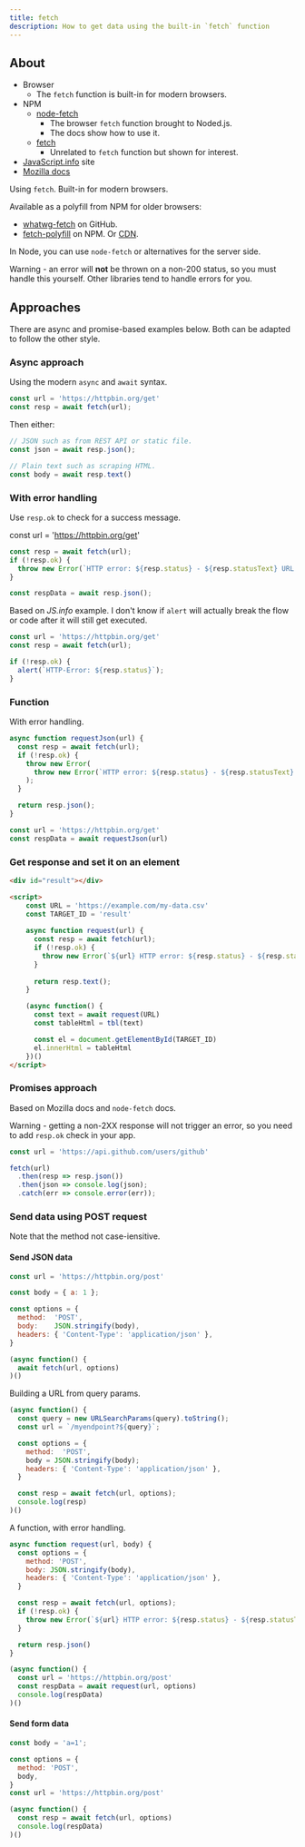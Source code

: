 ```yaml
---
title: fetch
description: How to get data using the built-in `fetch` function
---
```



## About

- Browser
    - The `fetch` function is built-in for modern browsers.
- NPM
    - [node-fetch](https://www.npmjs.com/package/node-fetch)
        - The browser `fetch` function brought to Noded.js.
        - The docs show how to use it.
    - [fetch](https://www.npmjs.com/package/fetch)
        - Unrelated to `fetch` function but shown for interest.
- [JavaScript.info](https://javascript.info/fetch) site
- [Mozilla docs](https://developer.mozilla.org/en-US/docs/Web/API/Fetch_API/Using_Fetch)

Using `fetch`. Built-in for modern browsers. 

Available as a polyfill from NPM for older browsers:

- [whatwg-fetch](https://github.com/github/fetch) on GitHub.
- [fetch-polyfill](https://www.npmjs.com/package/fetch-polyfill) on NPM. Or [CDN](https://www.jsdelivr.com/package/npm/fetch-polyfill).

In Node, you can use `node-fetch` or alternatives for the server side.

Warning - an error will **not** be thrown on a non-200 status, so you must handle this yourself. Other libraries tend to handle errors for you.


## Approaches

There are async and promise-based examples below. Both can be adapted to follow the other style.

### Async approach

Using the modern `async` and `await` syntax.

```javascript
const url = 'https://httpbin.org/get'
const resp = await fetch(url);
```

Then either:

```javascript
// JSON such as from REST API or static file.
const json = await resp.json();
```

```javascript
// Plain text such as scraping HTML.
const body = await resp.text()
```

### With error handling

Use `resp.ok` to check for a success message.

const url = 'https://httpbin.org/get'
```javascript
const resp = await fetch(url);
if (!resp.ok) {
  throw new Error(`HTTP error: ${resp.status} - ${resp.statusText} URL: ${url}`);
}

const respData = await resp.json();
```

Based on _JS.info_ example. I don't know if `alert` will actually break the flow or code after it will still get executed.

```javascript
const url = 'https://httpbin.org/get'
const resp = await fetch(url);

if (!resp.ok) {
  alert(`HTTP-Error: ${resp.status}`);
}
```

### Function

With error handling.

```javascript
async function requestJson(url) {
  const resp = await fetch(url);
  if (!resp.ok) {
    throw new Error(
      throw new Error(`HTTP error: ${resp.status} - ${resp.statusText} URL: ${url}`);
    );
  }

  return resp.json();
}

const url = 'https://httpbin.org/get'
const respData = await requestJson(url)
```

### Get response and set it on an element

```html
<div id="result"></div>

<script>
    const URL = 'https://example.com/my-data.csv'
    const TARGET_ID = 'result'
    
    async function request(url) {
      const resp = await fetch(url);
      if (!resp.ok) {
        throw new Error(`${url} HTTP error: ${resp.status} - ${resp.statusText}`);
      }
    
      return resp.text();
    }

    (async function() {
      const text = await request(URL)
      const tableHtml = tbl(text)

      const el = document.getElementById(TARGET_ID)
      el.innerHtml = tableHtml
    })()
</script>
```

### Promises approach

Based on Mozilla docs and `node-fetch` docs.

Warning - getting a non-2XX response will not trigger an error, so you need to add `resp.ok` check in your app.

```javascript
const url = 'https://api.github.com/users/github'

fetch(url)
  .then(resp => resp.json())
  .then(json => console.log(json);
  .catch(err => console.error(err));
```

### Send data using POST request

Note that the method not case-iensitive.

#### Send JSON data

```javascript
const url = 'https://httpbin.org/post'

const body = { a: 1 };

const options = {
  method:  'POST',
  body:    JSON.stringify(body),
  headers: { 'Content-Type': 'application/json' },
}

(async function() {
  await fetch(url, options)
)()
```

Building a URL from query params.

```javascript
(async function() {
  const query = new URLSearchParams(query).toString();
  const url = `/myendpoint?${query}`;

  const options = {
    method:  'POST',
    body = JSON.stringify(body);
    headers: { 'Content-Type': 'application/json' },
  }

  const resp = await fetch(url, options);
  console.log(resp)
)()
```

A function, with error handling.

```javascript
async function request(url, body) {
  const options = {
    method: 'POST',
    body: JSON.stringify(body),
    headers: { 'Content-Type': 'application/json' },
  }

  const resp = await fetch(url, options);
  if (!resp.ok) {
    throw new Error(`${url} HTTP error: ${resp.status} - ${resp.statusText}`);
  }

  return resp.json()
}

(async function() {
  const url = 'https://httpbin.org/post'
  const respData = await request(url, options)
  console.log(respData)
)()
```

#### Send form data

```javascript
const body = 'a=1';

const options = { 
  method: 'POST', 
  body,  
}
const url = 'https://httpbin.org/post'

(async function() {
  const resp = await fetch(url, options)
  console.log(respData)
)()
```
